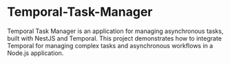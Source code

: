 # Temporal-Task-Manager
Temporal Task Manager is an application for managing asynchronous tasks, built with NestJS and Temporal. This project demonstrates how to integrate Temporal for managing complex tasks and asynchronous workflows in a Node.js application.
